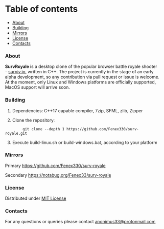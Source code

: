 # Table of contents

* [About](#About)
* [Building](#Building)
* [Mirrors](#Mirrors)
* [License](#License)
* [Contacts](#Contacts)



### About

**SurvRoyale** is a desktop clone of the popular browser battle royale shooter - [surviv.io](https://surviv.io/), written in C++.
The project is currently in the stage of an early alpha development, so any contribution via pull request or issue is welcome.
At the moment, only Linux and Windows platforms are officially supported, MacOS support will arrive soon.



### Building

1. Dependencies: C++17 capable compiler, 7zip, SFML, zlib, Zipper

2. Clone the repository:
```
        git clone --depth 1 https://github.com/Fenex330/surv-royale.git
```

3. Execute build-linux.sh or build-windows.bat, according to your platform



### Mirrors

Primary https://github.com/Fenex330/surv-royale

Secondary https://notabug.org/Fenex33/surv-royale



### License

Distributed under [MIT License](./LICENSE.txt)



### Contacts

For any questions or queries please contact anonimus33@protonmail.com
